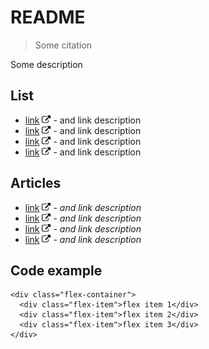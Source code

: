 # README
> Some citation

Some description

## List

 + [link]()  <img src='link.svg' style='display: inline-block; height: 1em'> - and link description
 + [link]()  <img src='link.svg' style='display: inline-block; height: 1em'> - and link description
 + [link]()  <img src='link.svg' style='display: inline-block; height: 1em'> - and link description
 + [link]()  <img src='link.svg' style='display: inline-block; height: 1em'> - and link description

## Articles 

 + [link]()  <img src='link.svg' style='display: inline-block; height: 1em'> - _and link description_
 + [link]()  <img src='link.svg' style='display: inline-block; height: 1em'> - _and link description_
 + [link]()  <img src='link.svg' style='display: inline-block; height: 1em'> - _and link description_
 + [link]()  <img src='link.svg' style='display: inline-block; height: 1em'> - _and link description_

## Code example

    <div class="flex-container">
      <div class="flex-item">flex item 1</div>
      <div class="flex-item">flex item 2</div>
      <div class="flex-item">flex item 3</div>
    </div>
